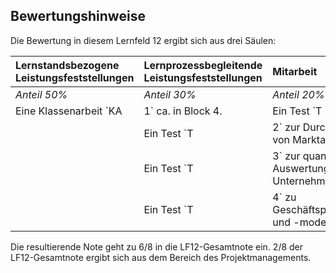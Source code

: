 <!--include-start-->
## Bewertungshinweise

Die Bewertung in diesem Lernfeld 12 ergibt sich aus drei Säulen:

| Lernstandsbezogene Leistungsfeststellungen | Lernprozessbegleitende Leistungsfeststellungen | Mitarbeit |
| :--- | :--- | :--- |
| *Anteil 50%* | *Anteil 30%* | *Anteil 20%* |
| Eine Klassenarbeit `KA|1` ca. in Block 4. | Ein Test `T|1` zum Business Canvas Model. | Die Mitarbeitsnote ergibt sich aus verschiedenen Faktoren (s. `M|0.0`). |
| | Ein Test `T|2` zur Durchführung von Marktanalysen. | |
| | Ein Test `T|3` zur quantitativen Auswertung von Unternehmen. | |
| | Ein Test `T|4` zu Geschäftsprozessen und -modellen. | |

Die resultierende Note geht zu 6/8 in die LF12-Gesamtnote ein. 2/8 der LF12-Gesamtnote ergibt sich aus dem Bereich des Projektmanagements.
<!--include-end-->